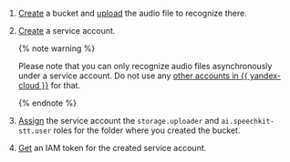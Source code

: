 1. [Create](../../storage/operations/buckets/create.md) a bucket and [upload](../../storage/operations/objects/upload.md) the audio file to recognize there.
1. [Create](../../iam/operations/sa/create.md) a service account.

   {% note warning %}

   Please note that you can only recognize audio files asynchronously under a service account. Do not use any [other accounts in {{ yandex-cloud }}](../../iam/concepts/users/accounts.md) for that.

   {% endnote %}

1. [Assign](../../iam/operations/sa/assign-role-for-sa.md) the service account the `storage.uploader` and `ai.speechkit-stt.user` roles for the folder where you created the bucket.
1. [Get](../../iam/operations/iam-token/create-for-sa.md) an IAM token for the created service account.